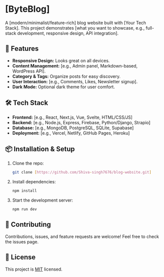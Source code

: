 
# [ByteBlog]

A [modern/minimalist/feature-rich] blog website built with [Your Tech Stack]. This project demonstrates [what you want to showcase, e.g., full-stack development, responsive design, API integration].

## 🚀 Features

-   **Responsive Design:** Looks great on all devices.
-   **Content Management:** [e.g., Admin panel, Markdown-based, WordPress API].
-   **Category & Tags:** Organize posts for easy discovery.
-   **User Interaction:** [e.g., Comments, Likes, Newsletter signup].
-   **Dark Mode:** Optional dark theme for user comfort.

## 🛠️ Tech Stack

-   **Frontend:** [e.g., React, Next.js, Vue, Svelte, HTML/CSS/JS]
-   **Backend:** [e.g., Node.js, Express, Firebase, Python/Django, Strapio]
-   **Database:** [e.g., MongoDB, PostgreSQL, SQLite, Supabase]
-   **Deployment:** [e.g., Vercel, Netlify, GitHub Pages, Heroku]

## 📦 Installation & Setup

1.  Clone the repo:
    ```bash
    git clone [https://github.com/Shiva-singh7676/blog-website.git]
    ```
2.  Install dependencies:
    ```bash
    npm install
    ```
3.  Start the development server:
    ```bash
    npm run dev
    ```

## 🤝 Contributing

Contributions, issues, and feature requests are welcome! Feel free to check the issues page.

## 📝 License

This project is [MIT](https://choosealicense.com/licenses/mit/) licensed.
